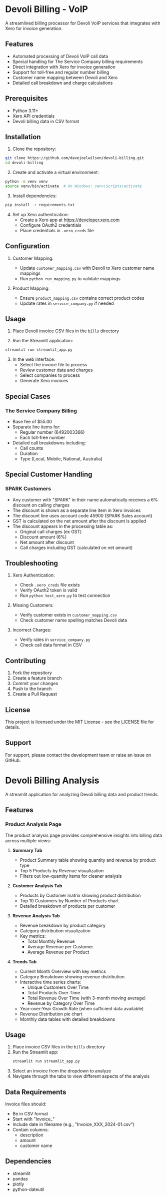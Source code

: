 # Devoli Billing - VoIP

A streamlined billing processor for Devoli VoIP services that integrates with Xero for invoice generation.

## Features

- Automated processing of Devoli VoIP call data
- Special handling for The Service Company billing requirements
- Direct integration with Xero for invoice generation
- Support for toll-free and regular number billing
- Customer name mapping between Devoli and Xero
- Detailed call breakdown and charge calculations

## Prerequisites

- Python 3.11+
- Xero API credentials
- Devoli billing data in CSV format

## Installation

1. Clone the repository:
```bash
git clone https://github.com/davejoelwilson/devoli-billing.git
cd devoli-billing
```

2. Create and activate a virtual environment:
```bash
python -m venv venv
source venv/bin/activate  # On Windows: venv\Scripts\activate
```

3. Install dependencies:
```bash
pip install -r requirements.txt
```

4. Set up Xero authentication:
   - Create a Xero app at https://developer.xero.com
   - Configure OAuth2 credentials
   - Place credentials in `.xero_creds` file

## Configuration

1. Customer Mapping:
   - Update `customer_mapping.csv` with Devoli to Xero customer name mappings
   - Run `python run_mapping.py` to validate mappings

2. Product Mapping:
   - Ensure `product_mapping.csv` contains correct product codes
   - Update rates in `service_company.py` if needed

## Usage

1. Place Devoli invoice CSV files in the `bills` directory

2. Run the Streamlit application:
```bash
streamlit run streamlit_app.py
```

3. In the web interface:
   - Select the invoice file to process
   - Review customer data and charges
   - Select companies to process
   - Generate Xero invoices

## Special Cases

### The Service Company Billing

- Base fee of $55.00
- Separate line items for:
  - Regular number (6492003366)
  - Each toll-free number
- Detailed call breakdowns including:
  - Call counts
  - Duration
  - Type (Local, Mobile, National, Australia)

## Special Customer Handling

### SPARK Customers
- Any customer with "SPARK" in their name automatically receives a 6% discount on calling charges
- The discount is shown as a separate line item in Xero invoices
- The discount line uses account code 45900 (SPARK Sales account)
- GST is calculated on the net amount after the discount is applied
- The discount appears in the processing table as:
  - Original call charges (ex GST)
  - Discount amount (6%)
  - Net amount after discount
  - Call charges including GST (calculated on net amount)

## Troubleshooting

1. Xero Authentication:
   - Check `.xero_creds` file exists
   - Verify OAuth2 token is valid
   - Run `python test_xero.py` to test connection

2. Missing Customers:
   - Verify customer exists in `customer_mapping.csv`
   - Check customer name spelling matches Devoli data

3. Incorrect Charges:
   - Verify rates in `service_company.py`
   - Check call data format in CSV

## Contributing

1. Fork the repository
2. Create a feature branch
3. Commit your changes
4. Push to the branch
5. Create a Pull Request

## License

This project is licensed under the MIT License - see the LICENSE file for details.

## Support

For support, please contact the development team or raise an issue on GitHub.

# Devoli Billing Analysis

A streamlit application for analyzing Devoli billing data and product trends.

## Features

### Product Analysis Page

The product analysis page provides comprehensive insights into billing data across multiple views:

1. **Summary Tab**
   - Product Summary table showing quantity and revenue by product type
   - Top 5 Products by Revenue visualization
   - Filters out low-quantity items for cleaner analysis

2. **Customer Analysis Tab**
   - Products by Customer matrix showing product distribution
   - Top 10 Customers by Number of Products chart
   - Detailed breakdown of products per customer

3. **Revenue Analysis Tab**
   - Revenue breakdown by product category
   - Category distribution visualization
   - Key metrics:
     - Total Monthly Revenue
     - Average Revenue per Customer
     - Average Revenue per Product

4. **Trends Tab**
   - Current Month Overview with key metrics
   - Category Breakdown showing revenue distribution
   - Interactive time series charts:
     - Unique Customers Over Time
     - Total Products Over Time
     - Total Revenue Over Time (with 3-month moving average)
     - Revenue by Category Over Time
   - Year-over-Year Growth Rate (when sufficient data available)
   - Revenue Distribution pie chart
   - Monthly data tables with detailed breakdowns

## Usage

1. Place invoice CSV files in the `bills` directory
2. Run the Streamlit app:
   ```bash
   streamlit run streamlit_app.py
   ```
3. Select an invoice from the dropdown to analyze
4. Navigate through the tabs to view different aspects of the analysis

## Data Requirements

Invoice files should:
- Be in CSV format
- Start with "Invoice_"
- Include date in filename (e.g., "Invoice_XXX_2024-01.csv")
- Contain columns:
  - description
  - amount
  - customer name

## Dependencies

- streamlit
- pandas
- plotly
- python-dateutil 